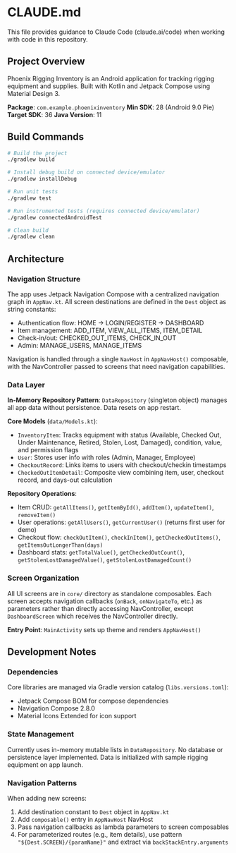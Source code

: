 # CLAUDE.md

This file provides guidance to Claude Code (claude.ai/code) when working with code in this repository.

## Project Overview

Phoenix Rigging Inventory is an Android application for tracking rigging equipment and supplies. Built with Kotlin and Jetpack Compose using Material Design 3.

**Package**: `com.example.phoenixinventory`
**Min SDK**: 28 (Android 9.0 Pie)
**Target SDK**: 36
**Java Version**: 11

## Build Commands

```bash
# Build the project
./gradlew build

# Install debug build on connected device/emulator
./gradlew installDebug

# Run unit tests
./gradlew test

# Run instrumented tests (requires connected device/emulator)
./gradlew connectedAndroidTest

# Clean build
./gradlew clean
```

## Architecture

### Navigation Structure

The app uses Jetpack Navigation Compose with a centralized navigation graph in `AppNav.kt`. All screen destinations are defined in the `Dest` object as string constants:

- Authentication flow: HOME → LOGIN/REGISTER → DASHBOARD
- Item management: ADD_ITEM, VIEW_ALL_ITEMS, ITEM_DETAIL
- Check-in/out: CHECKED_OUT_ITEMS, CHECK_IN_OUT
- Admin: MANAGE_USERS, MANAGE_ITEMS

Navigation is handled through a single `NavHost` in `AppNavHost()` composable, with the NavController passed to screens that need navigation capabilities.

### Data Layer

**In-Memory Repository Pattern**: `DataRepository` (singleton object) manages all app data without persistence. Data resets on app restart.

**Core Models** (`data/Models.kt`):
- `InventoryItem`: Tracks equipment with status (Available, Checked Out, Under Maintenance, Retired, Stolen, Lost, Damaged), condition, value, and permission flags
- `User`: Stores user info with roles (Admin, Manager, Employee)
- `CheckoutRecord`: Links items to users with checkout/checkin timestamps
- `CheckedOutItemDetail`: Composite view combining item, user, checkout record, and days-out calculation

**Repository Operations**:
- Item CRUD: `getAllItems()`, `getItemById()`, `addItem()`, `updateItem()`, `removeItem()`
- User operations: `getAllUsers()`, `getCurrentUser()` (returns first user for demo)
- Checkout flow: `checkOutItem()`, `checkInItem()`, `getCheckedOutItems()`, `getItemsOutLongerThan(days)`
- Dashboard stats: `getTotalValue()`, `getCheckedOutCount()`, `getStolenLostDamagedValue()`, `getStolenLostDamagedCount()`

### Screen Organization

All UI screens are in `core/` directory as standalone composables. Each screen accepts navigation callbacks (`onBack`, `onNavigateTo`, etc.) as parameters rather than directly accessing NavController, except `DashboardScreen` which receives the NavController directly.

**Entry Point**: `MainActivity` sets up theme and renders `AppNavHost()`

## Development Notes

### Dependencies

Core libraries are managed via Gradle version catalog (`libs.versions.toml`):
- Jetpack Compose BOM for compose dependencies
- Navigation Compose 2.8.0
- Material Icons Extended for icon support

### State Management

Currently uses in-memory mutable lists in `DataRepository`. No database or persistence layer implemented. Data is initialized with sample rigging equipment on app launch.

### Navigation Patterns

When adding new screens:
1. Add destination constant to `Dest` object in `AppNav.kt`
2. Add `composable()` entry in `AppNavHost` NavHost
3. Pass navigation callbacks as lambda parameters to screen composables
4. For parameterized routes (e.g., item details), use pattern `"${Dest.SCREEN}/{paramName}"` and extract via `backStackEntry.arguments`
